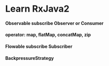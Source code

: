 # Learn RxJava2
#### Observable subscribe Observer or Consumer
#### operator: map, flatMap, concatMap, zip
#### Flowable subscribe Subscriber
#### BackpressureStrategy
